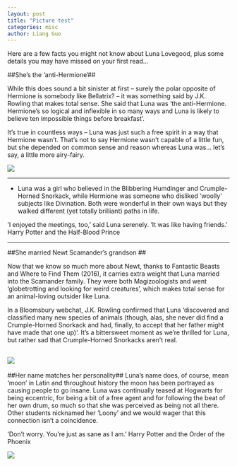 ```yaml
---
layout: post
title: "Picture test"
categories: misc
author: Liang Guo
---
```

Here are a few facts you might not know about Luna Lovegood, plus some details you may have missed on your first read…

##She’s the ‘anti-Hermione’##

While this does sound a bit sinister at first – surely the polar opposite of Hermione is somebody like Bellatrix? – it was something said by J.K. Rowling that makes total sense. She said that Luna was ‘the anti-Hermione. Hermione’s so logical and inflexible in so many ways and Luna is likely to believe ten impossible things before breakfast’.

It’s true in countless ways – Luna was just such a free spirit in a way that Hermione wasn’t. That’s not to say Hermione wasn’t capable of a little fun, but she depended on common sense and reason whereas Luna was… let’s say, a little more airy-fairy.

![](http://m.qpic.cn/psb?/V10NW0g30NUo4i/L.Ipj3u7O4t87B7BS8sk**EyYqlt.5fWrwx8wv15K60!/b/dFIBAAAAAAAA&bo=vALuArwC7gIRGS4!&rf=viewer_4&t=5)

---

- Luna was a girl who believed in the Blibbering Humdinger and Crumple-Horned Snorkack, while Hermione was someone who disliked ‘woolly’ subjects like Divination. Both were wonderful in their own ways but they walked different (yet totally brilliant) paths in life.

‘I enjoyed the meetings, too,’ said Luna serenely. ‘It was like having friends.’
Harry Potter and the Half-Blood Prince


---
##She married Newt Scamander’s grandson ##

Now that we know so much more about Newt, thanks to Fantastic Beasts and Where to Find Them (2016), it carries extra weight that Luna married into the Scamander family. They were both Magizoologists and went ‘globetrotting and looking for weird creatures’, which makes total sense for an animal-loving outsider like Luna.

In a Bloomsbury webchat, J.K. Rowling confirmed that Luna ‘discovered and classified many new species of animals (though, alas, she never did find a Crumple-Horned Snorkack and had, finally, to accept that her father might have made that one up)’. It’s a bittersweet moment as we’re thrilled for Luna, but rather sad that Crumple-Horned Snorkacks aren’t real.

![](http://images.ctfassets.net/usf1vwtuqyxm/1SCzmQ07UgSmWegc2KWkmu/8b8bdf0779bc79769f202415be80fc45/FB-TRL3-87979.jpg?w=914)
---


##Her name matches her personality##
Luna’s name does, of course, mean ‘moon’ in Latin and throughout history the moon has been portrayed as causing people to go insane. Luna was continually teased at Hogwarts for being eccentric, for being a bit of a free agent and for following the beat of her own drum, so much so that she was perceived as being not all there. Other students nicknamed her ‘Loony’ and we would wager that this connection isn’t a coincidence.

‘Don’t worry. You’re just as sane as I am.’
Harry Potter and the Order of the Phoenix

![](https://images.ctfassets.net/usf1vwtuqyxm/7mHjSUWrEkQO6WSCkSSyC8/8335c45b665e9ace0f6cfc794df844b9/Thestral_WB_F5_HarryAndLunaAndThestral_Still_100615_Land.jpg?w=914)
